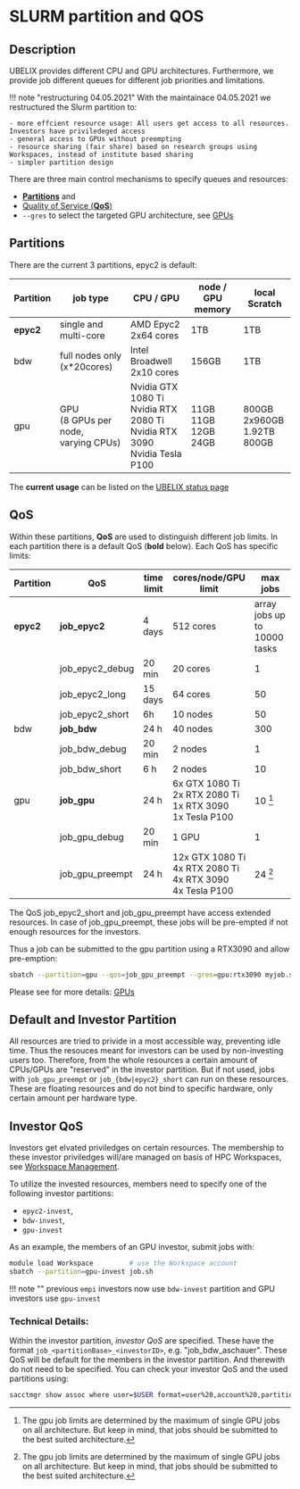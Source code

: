 # SLURM partition and QOS

## Description
UBELIX provides different CPU and GPU architectures. Furthermore, we provide job different queues for different job priorities and limitations. 

!!! note "restructuring 04.05.2021"
    With the maintainace 04.05.2021 we restructured the Slurm partition to:

    - more effcient resource usage: All users get access to all resources. Investors have priviledeged access
    - general access to GPUs without preempting
    - resource sharing (fair share) based on research groups using Workspaces, instead of institute based sharing 
    - simpler partition design

There are three main control mechanisms to specify queues and resources: 

- [**Partitions**](#partitions) and 
- [Quality of Service (**QoS**)](#qos)
- `--gres` to select the targeted GPU architecture, see [GPUs](gpus.md)

## Partitions
There are the current 3 partitions, epyc2 is default:

| Partition | job type | CPU / GPU | node / GPU memory | local Scratch |
| --------- | -------- | ---------- | ---------------- | ------------- |
|**epyc2** | single and multi-core |AMD Epyc2 2x64 cores | 1TB | 1TB |
| bdw | full nodes only (x*20cores) | Intel Broadwell 2x10 cores | 156GB | 1TB |
| gpu | GPU <br> (8 GPUs per node, <br> varying CPUs) | Nvidia GTX 1080 Ti <br> Nvidia RTX 2080 Ti <br> Nvidia RTX 3090 <br> Nvidia Tesla P100  | 11GB <br> 11GB <br> 12GB <br> 24GB | 800GB <br> 2x960GB <br> 1.92TB <br> 800GB  |

The **current usage** can be listed on the [UBELIX status page](https://www.ubelix.unibe.ch/)

## QoS
Within these partitions, **QoS** are used to distinguish different job limits. In each partition there is a default QoS (**bold** below). Each QoS has specific limits:

| Partition | QoS | time limit | cores/node/GPU limit | max jobs |
| --------- | --- | ---------- | ---------------- | ------- |
| **epyc2** | **job_epyc2** | 4 days | 512 cores | array jobs up to 10000 tasks |
| | job_epyc2_debug | 20 min | 20 cores | 1 |
| | job_epyc2_long | 15 days | 64 cores | 50 |
| | job_epyc2_short | 6h | 10 nodes | 50 | 
| bdw | **job_bdw** | 24 h | 40 nodes | 300 |
| | job_bdw_debug | 20 min | 2 nodes | 1 |
| | job_bdw_short | 6 h | 2 nodes | 10 |
| gpu | **job_gpu** | 24 h | 6x GTX 1080 Ti <br> 2x RTX 2080 Ti <br> 1x RTX 3090 <br> 1x Tesla P100 | 10 [^jobLim] |
| | job_gpu_debug | 20 min | 1 GPU | 1 |
| | job_gpu_preempt | 24 h | 12x GTX 1080 Ti <br> 4x RTX 2080 Ti <br> 4x RTX 3090 <br> 4x Tesla P100 | 24 [^jobLim] |
 
[^jobLim]: The gpu job limits are determined by the maximum of single GPU jobs on all architecture. But keep in mind, that jobs should be submitted to the best suited architecture.

The QoS job_epyc2_short and job_gpu_preempt have access extended resources. In case of job_gpu_preempt, these jobs will be pre-empted if not enough resources for the investors. 

Thus a job can be submitted to the gpu partition using a RTX3090 and allow pre-emption:

```Bash
sbatch --partition=gpu --qos=job_gpu_preempt --gres=gpu:rtx3090 myjob.sh
```

Please see for more details: [GPUs](gpus.md)

## Default and Investor Partition
All resources are tried to privide in a most accessible way, preventing idle time. Thus the resouces meant for investors can be used by non-investing users too. 
Therefore, from the whole resources a certain amount of CPUs/GPUs are "reserved" in the investor partition. But if not used, jobs with `job_gpu_preempt` or `job_{bdw|epyc2}_short` can run on these resources. These are floating resources and do not bind to specific hardware, only certain amount per hardware type.

## Investor QoS
Investors get elvated priviledges on certain resources. 
The membership to these investor priviledges will/are managed on basis of HPC Workspaces, see [Workspace Management](../hpc-workspaces/management.md#investor-qos).

To utilize the invested resources, members need to specify one of the following investor partitions:

- `epyc2-invest`, 
- `bdw-invest`, 
- `gpu-invest`

As an example, the members of an GPU investor, submit jobs with:
```Bash
module load Workspace         # use the Workspace account
sbatch --partition=gpu-invest job.sh
```

!!! note ""
    previous `empi` investors now use `bdw-invest` partition and GPU investors use `gpu-invest`

### Technical Details:
Within the investor partition, *investor QoS* are specified. These have the format `job_<partitionBase>_<investorID>`, e.g. "job_bdw_aschauer". 
These QoS will be default for the members in the investor partition. And therewith do not need to be specified. 
You can check your investor QoS and the used partitions using:
```Bash
sacctmgr show assoc where user=$USER format=user%20,account%20,partition%16,qos%40,defaultqos%20
```




